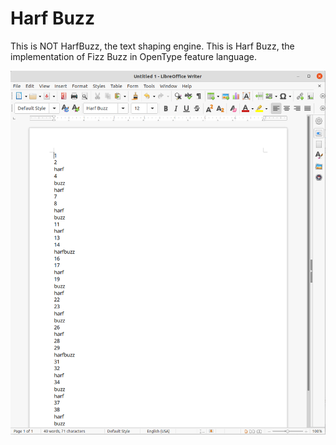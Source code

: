 # Harf Buzz
This is NOT HarfBuzz, the text shaping engine. This is Harf Buzz, the implementation of Fizz Buzz in OpenType feature language.

![](harfbuzz.png)
